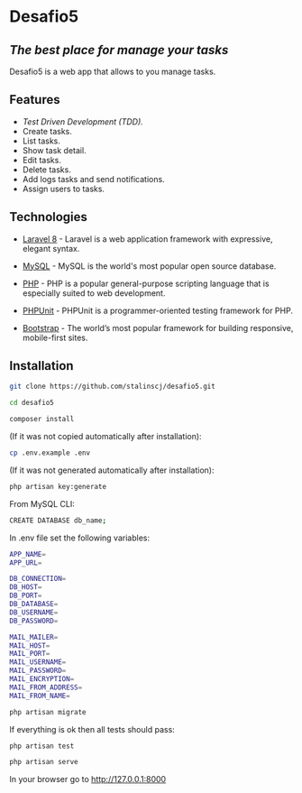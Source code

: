 # Desafio5


## _The best place for manage your tasks_

Desafio5 is a web app that allows to you manage tasks.

## Features

- _Test Driven Development (TDD)._
- Create tasks.
- List tasks.
- Show task detail.
- Edit tasks.
- Delete tasks.
- Add logs tasks and send notifications.
- Assign users to tasks.


## Technologies

- [Laravel 8] - Laravel is a web application framework with expressive, elegant syntax.
- [MySQL] - MySQL is the world's most popular open source database.
- [PHP] - PHP is a popular general-purpose scripting language that is especially suited to web development.
- [PHPUnit] - PHPUnit is a programmer-oriented testing framework for PHP.

- [Bootstrap] - The world’s most popular framework for building responsive, mobile-first sites.


## Installation

```sh
git clone https://github.com/stalinscj/desafio5.git
```

```sh
cd desafio5
```

```sh
composer install
```

(If it was not copied automatically after installation):

```sh
cp .env.example .env
```

(If it was not generated automatically after installation):

```sh
php artisan key:generate
```

From MySQL CLI:

```sh
CREATE DATABASE db_name;
```

In .env file set the following variables:

```sh
APP_NAME=
APP_URL=

DB_CONNECTION=
DB_HOST=
DB_PORT=
DB_DATABASE=
DB_USERNAME=
DB_PASSWORD=

MAIL_MAILER=
MAIL_HOST=
MAIL_PORT=
MAIL_USERNAME=
MAIL_PASSWORD=
MAIL_ENCRYPTION=
MAIL_FROM_ADDRESS=
MAIL_FROM_NAME=
```

```sh
php artisan migrate
```

If everything is ok then all tests should pass:

```sh
php artisan test
```

```sh
php artisan serve
```

In your browser go to http://127.0.0.1:8000


[//]: # (Links) 

[Laravel 8]: <https://laravel.com>
[MySQL]: <https://www.mysql.com>
[PHP]: <https://www.php.net>
[PHPUnit]: <https://phpunit.de>
[Bootstrap]: <https://getbootstrap.com>
